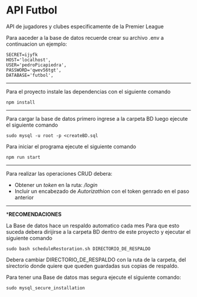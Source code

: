 # API Futbol

API de jugadores y clubes especificamente de la Premier League

Para aaceder a la base de datos recuerde crear su archivo .env 
a continuacion un ejemplo:

```
SECRET=ijyfk 
HOST='localhost',
USER='pedroPicapiedra',
PASSWORD='qwev56tgt',
DATABASE='futbol',
```

-----------------------

Para el proyecto instale las dependencias con el siguiente comando
```
npm install 
```

-----------------------

Para cargar la base de datos primero ingrese a la carpeta BD luego ejecute el siguiente comando
```
sudo mysql -u root -p <createBD.sql 
```
Para iniciar el programa ejecute el siguiente comando
```
npm run start
```

------------------------

Para realizar las operaciones CRUD debera: 

- Obtener un *token* en la ruta: */login*
- Incluir un encabezado de *Autorizathion* con el token genrado en el paso anterior

-------------------------

*******RECOMENDACIONES******


La Base de datos hace un respaldo automatico cada mes
Para que esto suceda debera dirijirse a la carpeta BD dentro de este proyecto
y ejecutar el siguiente comando
```
sudo bash scheduleRestoration.sh DIRECTORIO_DE_RESPALDO
```
Debera cambiar DIRECTORIO_DE_RESPALDO con la ruta de la carpeta,
del sirectorio donde quiere que queden guardadas sus copias de respaldo.


Para tener una Base de datos mas segura ejecute el siguiente comando:
```
sudo mysql_secure_installation
```
